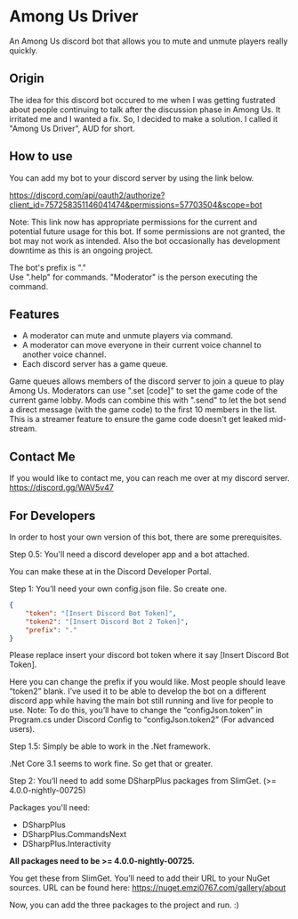 # Among Us Driver
An Among Us discord bot that allows you to mute and unmute players really quickly.

Origin
-----------

The idea for this discord bot occured to me when I was getting fustrated about people continuing to talk after the discussion phase in Among Us. It irritated me and I wanted a fix. So, I decided to make a solution. I called it "Among Us Driver", AUD for short.

How to use
-----------
You can add my bot to your discord server by using the link below.

https://discord.com/api/oauth2/authorize?client_id=757258351146041474&permissions=57703504&scope=bot

Note: This link now has appropriate permissions for the current and potential future usage for this bot. If some permissions are not granted, the bot may not work as intended. Also the bot occasionally has development downtime as this is an ongoing project.

The bot's prefix is "."  
Use ".help" for commands. 
"Moderator" is the person executing the command.

Features
-----------
* A moderator can mute and unmute players via command.
* A moderator can move everyone in their current voice channel to another voice channel.
* Each discord server has a game queue.

Game queues allows members of the discord server to join a queue to play Among Us. Moderators can use ".set [code]" to set the game code of the current game lobby. Mods can combine this with ".send" to let the bot send a direct message (with the game code) to the first 10 members in the list. This is a streamer feature to ensure the game code doesn't get leaked mid-stream. 

Contact Me
-----------
If you would like to contact me, you can reach me over at my discord server. https://discord.gg/WAV5v47

For Developers
-----------
In order to host your own version of this bot, there are some prerequisites. 

Step 0.5: You'll need a discord developer app and a bot attached.

You can make these at in the Discord Developer Portal.

Step 1: You’ll need your own config.json file. So create one.

```json
{
    "token": "[Insert Discord Bot Token]",
    "token2": "[Insert Discord Bot 2 Token]",
    "prefix": "."
}
```

Please replace insert your discord bot token where it say [Insert Discord Bot Token].

Here you can change the prefix if you would like. Most people should leave “token2” blank. I’ve used it to be able to develop the bot on a different discord app while having the main bot still running and live for people to use. Note: To do this, you’ll have to change the “configJson.token” in Program.cs under Discord Config to “configJson.token2” (For advanced users). 

Step 1.5: Simply be able to work in the .Net framework.

.Net Core 3.1 seems to work fine. So get that or greater.

Step 2: You’ll need to add some DSharpPlus packages from SlimGet. 
(>= 4.0.0-nightly-00725) 

Packages you'll need:
* DSharpPlus
* DSharpPlus.CommandsNext
* DSharpPlus.Interactivity

**All packages need to be >= 4.0.0-nightly-00725.**

You get these from SlimGet. You’ll need to add their URL to your NuGet sources. URL can be found here: https://nuget.emzi0767.com/gallery/about

Now, you can add the three packages to the project and run. :)

